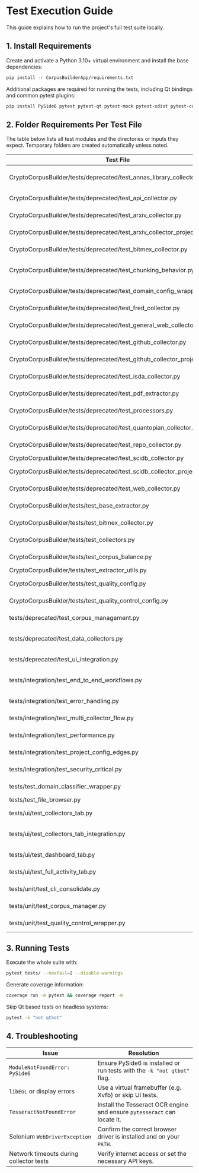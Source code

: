 
# Test Execution Guide

This guide explains how to run the project's full test suite locally.

## 1. Install Requirements

Create and activate a Python 3.10+ virtual environment and install the base dependencies:

```bash
pip install -r CorpusBuilderApp/requirements.txt
```

Additional packages are required for running the tests, including Qt bindings and common pytest plugins:

```bash
pip install PySide6 pytest pytest-qt pytest-mock pytest-xdist pytest-cov nbformat pytesseract PyPDF2 selenium
```

## 2. Folder Requirements Per Test File

The table below lists all test modules and the directories or inputs they expect. Temporary folders are created automatically unless noted.

| Test File | Required Folder or Input | Description |
|-----------|-------------------------|-------------|
| CryptoCorpusBuilder/tests/deprecated/test_annas_library_collector.py | AA_ACCOUNT_COOKIE env var, config/test_config.yaml | Downloads PDFs from Anna's Archive |
| CryptoCorpusBuilder/tests/deprecated/test_api_collector.py | None (uses temp dirs) | Exercises generic API collector |
| CryptoCorpusBuilder/tests/deprecated/test_arxiv_collector.py | Internet access, config/test_config.yaml | Collects papers from arXiv |
| CryptoCorpusBuilder/tests/deprecated/test_arxiv_collector_projectconfig.py | config/master_config.yaml | Arxiv collector with ProjectConfig |
| CryptoCorpusBuilder/tests/deprecated/test_bitmex_collector.py | mock_bitmex_research.html file | Parses BitMEX research posts |
| CryptoCorpusBuilder/tests/deprecated/test_chunking_behavior.py | data/test_collect/chunking_tests/* | Chunking of CSV/py/ipynb/JSON files |
| CryptoCorpusBuilder/tests/deprecated/test_domain_config_wrapper.py | None | Domain config wrapper logic |
| CryptoCorpusBuilder/tests/deprecated/test_fred_collector.py | FRED_API_KEY env var, config/test_config.yaml | Downloads data from FRED |
| CryptoCorpusBuilder/tests/deprecated/test_general_web_collector.py | None | Web scraping collector |
| CryptoCorpusBuilder/tests/deprecated/test_github_collector.py | GitHub token env var, output dir | Clones GitHub repos |
| CryptoCorpusBuilder/tests/deprecated/test_github_collector_projectconfig.py | master_config.yaml | GitHub collector with ProjectConfig |
| CryptoCorpusBuilder/tests/deprecated/test_isda_collector.py | None | ISDA website collector |
| CryptoCorpusBuilder/tests/deprecated/test_pdf_extractor.py | tests/pdf_extraction/test_pdfs/ | Runs real PDF extraction |
| CryptoCorpusBuilder/tests/deprecated/test_processors.py | None | Processor integration tests |
| CryptoCorpusBuilder/tests/deprecated/test_quantopian_collector.py | None | Quantopian data collector |
| CryptoCorpusBuilder/tests/deprecated/test_repo_collector.py | config/test_config.yaml | Repository collector downloads |
| CryptoCorpusBuilder/tests/deprecated/test_scidb_collector.py | SciDB credentials | SciDB data fetch |
| CryptoCorpusBuilder/tests/deprecated/test_scidb_collector_projectconfig.py | master_config.yaml | SciDB collector with ProjectConfig |
| CryptoCorpusBuilder/tests/deprecated/test_web_collector.py | None | Generic website scraping |
| CryptoCorpusBuilder/tests/test_base_extractor.py | temp input/output dirs with sample text | Base extractor pipeline |
| CryptoCorpusBuilder/tests/test_bitmex_collector.py | mock_bitmex_research.html | Old BitMEX collector |
| CryptoCorpusBuilder/tests/test_collectors.py | temp dirs | Basic collector behaviours |
| CryptoCorpusBuilder/tests/test_corpus_balance.py | temp corpus with _extracted & low_quality | Corpus balancing analysis |
| CryptoCorpusBuilder/tests/test_extractor_utils.py | temp files | Utility functions |
| CryptoCorpusBuilder/tests/test_quality_config.py | config/quality_control_config.json | Model config validation |
| CryptoCorpusBuilder/tests/test_quality_control_config.py | config/quality_control_config.json | Quality control config validation |
| tests/deprecated/test_corpus_management.py | temp corpus directories with sample file | Corpus manager UI integration |
| tests/deprecated/test_data_collectors.py | API keys env vars; network access | Collector behaviours across services |
| tests/deprecated/test_ui_integration.py | PySide6 installed | Basic UI widget integration |
| tests/integration/test_end_to_end_workflows.py | temp_workspace with downloads/processed/config subdirs | Full workflow simulation |
| tests/integration/test_error_handling.py | temp files | Error handling scenarios |
| tests/integration/test_multi_collector_flow.py | FRED & GitHub API tokens | Placeholder multi-collector flow |
| tests/integration/test_performance.py | none | Performance benchmarks |
| tests/integration/test_project_config_edges.py | project_config.yaml with edge cases | Placeholder config tests |
| tests/integration/test_security_critical.py | env vars for API keys, temp files | Credential and input validation |
| tests/test_domain_classifier_wrapper.py | none | Domain classifier wrapper logic |
| tests/test_file_browser.py | temp_dir with sample_files | File browser widget |
| tests/ui/test_collectors_tab.py | none (Qt required) | Collectors tab signals |
| tests/ui/test_collectors_tab_integration.py | Qt environment | Placeholder collectors tab integration |
| tests/ui/test_dashboard_tab.py | none (Qt required) | Dashboard tab widgets |
| tests/ui/test_full_activity_tab.py | none (Qt required) | Card widgets and styles |
| tests/unit/test_cli_consolidate.py | project config, CLI args | Placeholder consolidation CLI |
| tests/unit/test_corpus_manager.py | corpus folder | Placeholder corpus manager |
| tests/unit/test_quality_control_wrapper.py | none | Wrapper start/stop logic |

## 3. Running Tests

Execute the whole suite with:

```bash
pytest tests/ --maxfail=2 --disable-warnings
```

Generate coverage information:


```bash
coverage run -m pytest && coverage report -m
```


Skip Qt based tests on headless systems:


```bash
pytest -k "not qtbot"
```

## 4. Troubleshooting


| Issue | Resolution |
|-------|-----------|
| `ModuleNotFoundError: PySide6` | Ensure PySide6 is installed or run tests with the `-k "not qtbot"` flag. |
| `libEGL` or display errors | Use a virtual framebuffer (e.g. Xvfb) or skip UI tests. |
| `TesseractNotFoundError` | Install the Tesseract OCR engine and ensure `pytesseract` can locate it. |
| Selenium `WebDriverException` | Confirm the correct browser driver is installed and on your `PATH`. |
| Network timeouts during collector tests | Verify internet access or set the necessary API keys. |

